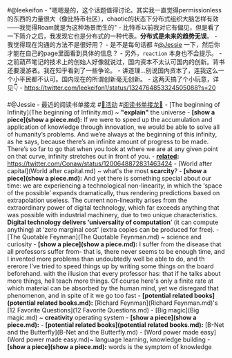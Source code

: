 
#@leekeifon
    - "嗯嗯是的，这个话题值得讨论。其实我一直觉得permissionless的东西的力量很大（像比特币社区），chaotic的状态下分布式组织大脑怎样有效——我觉得Roam就是为这种场景而生的"
        - 比特币以前我对它有偏见，但是看了一下简介之后，我发现它也是分布式的一种代表。**分布式是未来的趋势无误**。
    - 我觉得现在沟通的方法不是很好用？
        - 是不是每句话都 #[@Jessie](@Jessie.md) 一下，然后你才能在自己的page里面看到具体的信息？
        - 另外，`reaction` 本身也不会提示。
    - 之前葫芦笔记的技术上的创始人好像就说过，国内资本不太认可国内的创新。背书还要漫游者。我在知乎看到了一些争论。
        - 讲道理...别说国内资本了，连我这么一个小平民都不认可。国内现在的所谓创新毫无创新。
    - 这两天搞了个小玩意，详见👇 
        - https://twitter.com/leekeifon1/status/1324764853324505088?s=20

#@Jessie
    - 最近的阅读书单接龙 #[🎃活动](🎃活动.md) #[阅读书单接龙🐲](阅读书单接龙🐲.md)
        - [The beginning of Infinity](The beginning of Infinity.md) ~ **"explain"** the universe
            - **[show a piece](show a piece.md):** If we were to speed up the accumulation and application of knowledge through innovation, we would be able to solve all of humanity’s problems. And we’re always at the beginning of this infinity, as he says, because there’s an infinite amount of progress to be made. There’s so far to go that when you look at where we are at any given point on that curve, infinity stretches out in front of you.
            - **[related](related.md):** https://twitter.com/Conaw/status/1200648872831463424
        - [World after capital](World after capital.md) ~ what's the most **scarcity**?
            - **[show a piece](show a piece.md):** And yet there is something special about our time: we are experiencing a technological non-linearity, in which the ‘space of the possible’ expands dramatically, thus rendering predictions based on extrapolation useless. The current non-linearity arises from the extraordinary power of digital technology, which far exceeds anything that was possible with industrial machinery, due to two unique characteristics. **Digital technology delivers ‘universality of computation**’ (it can compute anything) at ‘zero marginal cost’ (extra copies can be produced for free).
        - [The Quotable Feynman](The Quotable Feynman.md) ~ science and curiosity
            - **[show a piece](show a piece.md):** I suffer from the disease that all professors suffer from- that is, there never seems to be enough time, and I invented more problems than undoubtedly well be able to do, and th ererore I've tried to speed things up by writing some things on the board beforehand. with the illusion that every professor has: that if he talks about more things, hell teach more things. Of course here's only a finite rate at which material can be absorbed by the human mind, yet we disregard that phenomenon, and in spite of it we go too fast
            - **[potential related books](potential related books.md):** [Richard Feynman](Richard Feynman.md)'s [12 Favorite Questions](12 Favorite Questions.md)
        - [Big magic](Big magic.md) ~ **creativity** operating system
            - **[show a piece](show a piece.md):** 
            - **[potential related books](potential related books.md):** [B-Net and the Butterfly](B-Net and the Butterfly.md)
        - [Word power made easy](Word power made easy.md)~ language learning, knowledge building
            - **[show a piece](show a piece.md):** words is the symptom of knowledge 
